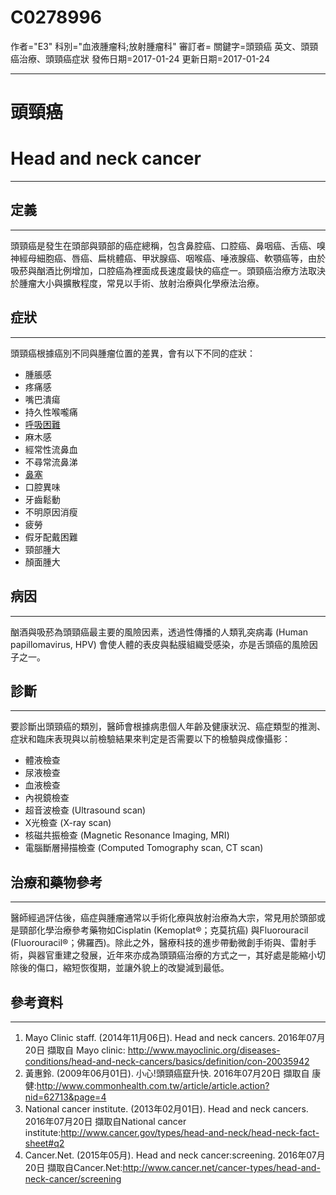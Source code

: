 # C0278996
作者="E3"
科別="血液腫瘤科;放射腫瘤科"
審訂者=
關鍵字=頭頸癌 英文、頭頸癌治療、頭頸癌症狀
發佈日期=2017-01-24
更新日期=2017-01-24

----------
# 頭頸癌
# Head and neck cancer
----------
## 定義
----------

頭頸癌是發生在頭部與頸部的癌症總稱，包含鼻腔癌、口腔癌、鼻咽癌、舌癌、嗅神經母細胞癌、唇癌、扁桃體癌、甲狀腺癌、咽喉癌、唾液腺癌、軟顎癌等，由於吸菸與酗酒比例增加，口腔癌為裡面成長速度最快的癌症一。頭頸癌治療方法取決於腫瘤大小與擴散程度，常見以手術、放射治療與化學療法治療。

## 症狀
----------

頭頸癌根據癌別不同與腫瘤位置的差異，會有以下不同的症狀：

- 腫脹感
- 疼痛感
- 嘴巴潰瘍
- 持久性喉嚨痛
- [呼吸困難](C0013404)
- 麻木感
- 經常性流鼻血
- 不尋常流鼻涕
- [鼻塞](C0027424)
- 口腔異味
- 牙齒鬆動
- 不明原因消瘦
- 疲勞
- 假牙配戴困難
- 頸部腫大
- 顏面腫大
## 病因
----------

酗酒與吸菸為頭頸癌最主要的風險因素，透過性傳播的人類乳突病毒 (Human papillomavirus, HPV) 會使人體的表皮與黏膜組織受感染，亦是舌頭癌的風險因子之一。

## 診斷
----------

要診斷出頭頸癌的類別，醫師會根據病患個人年齡及健康狀況、癌症類型的推測、症狀和臨床表現與以前檢驗結果來判定是否需要以下的檢驗與成像攝影：

- 體液檢查
- 尿液檢查
- 血液檢查
- 內視鏡檢查
- 超音波檢查 (Ultrasound scan)
- X光檢查 (X-ray scan)
- 核磁共振檢查 (Magnetic Resonance Imaging, MRI)
- 電腦斷層掃描檢查 (Computed Tomography scan, CT scan)
## 治療和藥物參考
----------

醫師經過評估後，癌症與腫瘤通常以手術化療與放射治療為大宗，常見用於頭部或是頸部化學治療參考藥物如Cisplatin (Kemoplat®；克莫抗癌) 與Fluorouracil (Fluorouracil®；佛羅西)。除此之外，醫療科技的進步帶動微創手術與、雷射手術，與器官重建之發展，近年來亦成為頭頸癌治療的方式之一，其好處是能縮小切除後的傷口，縮短恢復期，並讓外貌上的改變減到最低。

## 參考資料
----------
1. Mayo Clinic staff. (2014年11月06日). Head and neck cancers. 2016年07月20日 擷取自 Mayo clinic: http://www.mayoclinic.org/diseases-conditions/head-and-neck-cancers/basics/definition/con-20035942
2. 黃惠鈴. (2009年06月01日). 小心!頭頸癌竄升快. 2016年07月20日 擷取自 康健:http://www.commonhealth.com.tw/article/article.action?nid=62713&page=4
3. National cancer institute. (2013年02月01日). Head and neck cancers. 2016年07月20日 擷取自National cancer institute:http://www.cancer.gov/types/head-and-neck/head-neck-fact-sheet#q2
4. Cancer.Net. (2015年05月). Head and neck cancer:screening. 2016年07月20日 擷取自Cancer.Net:http://www.cancer.net/cancer-types/head-and-neck-cancer/screening



